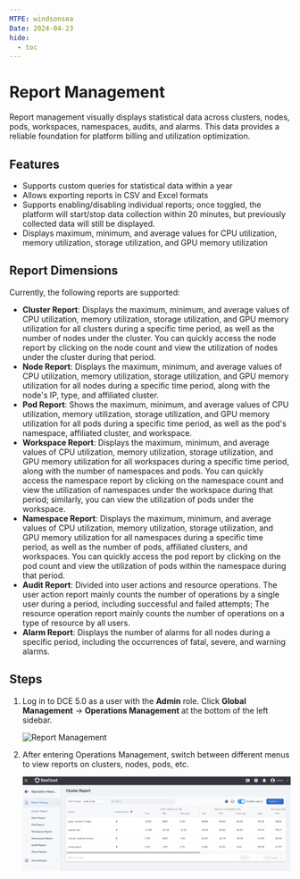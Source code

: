 ```yaml
---
MTPE: windsonsea
Date: 2024-04-23
hide:
  - toc
---
```


# Report Management

Report management visually displays statistical data across clusters, nodes, pods, workspaces, namespaces, audits, and alarms. This data provides a reliable foundation for platform billing and utilization optimization.

## Features

- Supports custom queries for statistical data within a year
- Allows exporting reports in CSV and Excel formats
- Supports enabling/disabling individual reports; once toggled, the platform will start/stop data collection within 20 minutes, but previously collected data will still be displayed.
- Displays maximum, minimum, and average values for CPU utilization, memory utilization, storage utilization, and GPU memory utilization

## Report Dimensions

Currently, the following reports are supported:

- **Cluster Report**: Displays the maximum, minimum, and average values of CPU utilization, memory utilization, storage utilization, and GPU memory utilization for all clusters during a specific time period, as well as the number of nodes under the cluster.
  You can quickly access the node report by clicking on the node count and view the utilization of nodes under the cluster during that period.
- **Node Report**: Displays the maximum, minimum, and average values of CPU utilization, memory utilization, storage utilization, and GPU memory utilization for all nodes during a specific time period, along with the node's IP, type, and affiliated cluster.
- **Pod Report**: Shows the maximum, minimum, and average values of CPU utilization, memory utilization, storage utilization, and GPU memory utilization for all pods during a specific time period, as well as the pod's namespace, affiliated cluster, and workspace.
- **Workspace Report**: Displays the maximum, minimum, and average values of CPU utilization, memory utilization, storage utilization, and GPU memory utilization for all workspaces during a specific time period, along with the number of namespaces and pods.
  You can quickly access the namespace report by clicking on the namespace count and view the utilization of namespaces under the workspace during that period; similarly, you can view the utilization of pods under the workspace.
- **Namespace Report**: Displays the maximum, minimum, and average values of CPU utilization, memory utilization, storage utilization, and GPU memory utilization for all namespaces during a specific time period, as well as the number of pods, affiliated clusters, and workspaces.
  You can quickly access the pod report by clicking on the pod count and view the utilization of pods within the namespace during that period.
- **Audit Report**: Divided into user actions and resource operations. The user action report mainly counts the number of operations by a single user during a period, including successful and failed attempts;
  The resource operation report mainly counts the number of operations on a type of resource by all users.
- **Alarm Report**: Displays the number of alarms for all nodes during a specific period, including the occurrences of fatal, severe, and warning alarms.

## Steps

1. Log in to DCE 5.0 as a user with the __Admin__ role. Click __Global Management__ -> __Operations Management__ at the bottom of the left sidebar.

    ![Report Management](https://docs.daocloud.io/daocloud-docs-images/docs/zh/docs/ghippo/images/gmagpiereport.png)
   
2. After entering Operations Management, switch between different menus to view reports on clusters, nodes, pods, etc.

    ![Report](../../images/report01.png)
